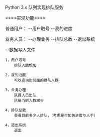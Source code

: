 ﻿Python 3.x
队列实现排队服务

====实现功能====

普通用户：
--用户取号
--我的进度


业务人员：
--办理业务
--排队总数
--退出系统


--数据写入文件

~~~~~~功能说明~~~~~~
1，用户取号
	排队人数增加

2，我的进度
	可以查询到前面的排队人数

3，业务办理
	队首人员出队
	队伍当前人数减少

4，排队总数
	查看目前多少人排队，（考虑是否加快进度与人手）

4，退出系统
	退出




